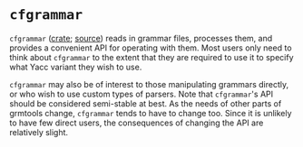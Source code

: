 # `cfgrammar`

`cfgrammar` ([crate](https://crates.io/crates/cfgrammar);
[source](https://github.com/softdevteam/grmtools/tree/master/cfgrammar)) reads
in grammar files, processes them, and provides a convenient API for operating
with them. Most users only need to think about `cfgrammar` to the
extent that they are required to use it to specify what Yacc variant they wish
to use.

`cfgrammar` may also be of interest to those manipulating grammars directly, or
who wish to use custom types of parsers. Note that `cfgrammar`'s API should be
considered semi-stable at best. As the needs of other parts of grmtools change,
`cfgrammar` tends to have to change too. Since it is unlikely to have few direct
users, the consequences of changing the API are relatively slight.

